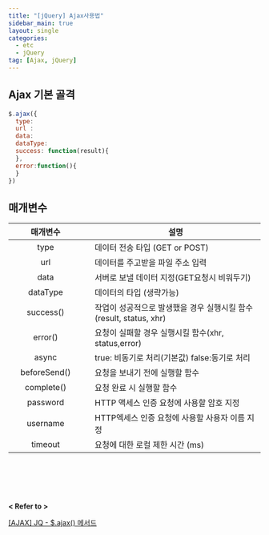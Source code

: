 ```yaml
---
title: "[jQuery] Ajax사용법"
sidebar_main: true
layout: single
categories:
  - etc
  - jQuery
tag: [Ajax, jQuery]
---
```




## Ajax 기본 골격

```js
$.ajax({
  type:      
  url :       
  data:       
  dataType:   
  success: function(result){ 
  },
  error:function(){ 
  }
})
```

## 매개변수

||  매개변수  | | | 설명|
|--| :----------: | --  | -- | -------------------------------------------------------------------- |
|| type ||| 데이터 전송 타입 (GET or POST) |
|| url ||| 데이터를 주고받을 파일 주소 입력 |
|| data ||| 서버로 보낼 데이터 지정(GET요청시 비워두기) |
|| dataType ||| 데이터의 타입 (생략가능) |
|| success() ||| 작업이 성공적으로 발생했을 경우 실행시킬 함수 (result, status, xhr) |
|| error() ||| 요청이 실패할 경우 실행시킬 함수(xhr, status,error) |
||   async   ||| true: 비동기로 처리(기본값)  false:동기로 처리 |
||   beforeSend()   ||| 요청을 보내기 전에 실행할 함수 |
||  complete()  ||| 요청 완료 시 실행할 함수 |
|| password ||| HTTP 액세스 인증 요청에 사용할 암호 지정 |
|| username ||| HTTP엑세스 인증 요청에 사용할 사용자 이름 지정 |
|| timeout ||| 요청에 대한 로컬 제한 시간 (ms) |


<br />
<br />
<br />
<br />

**< Refer to >**<br />

[[AJAX] JQ - $.ajax() 메서드](https://homzzang.com/b/jquery-247)
